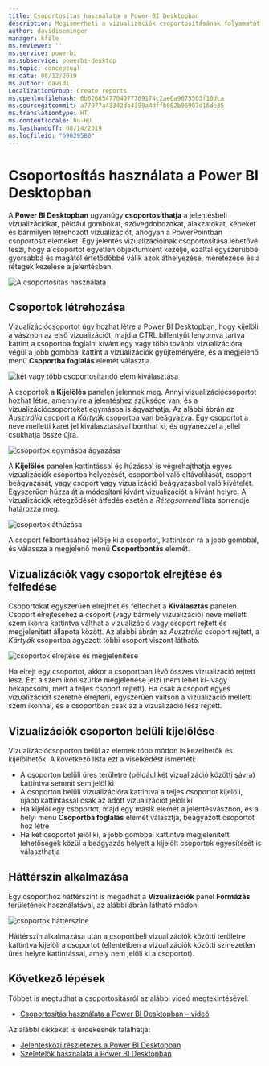 ```yaml
---
title: Csoportosítás használata a Power BI Desktopban
description: Megismerheti a vizualizációk csoportosításának folyamatát a Power BI Desktopban
author: davidiseminger
manager: kfile
ms.reviewer: ''
ms.service: powerbi
ms.subservice: powerbi-desktop
ms.topic: conceptual
ms.date: 08/12/2019
ms.author: davidi
LocalizationGroup: Create reports
ms.openlocfilehash: 6b6266547704077769174c2ae0a9675503f10dca
ms.sourcegitcommit: a77977a43342db4399a4dffb862b96907d16de35
ms.translationtype: HT
ms.contentlocale: hu-HU
ms.lasthandoff: 08/14/2019
ms.locfileid: "69029580"
---
```

# <a name="use-grouping-in-power-bi-desktop"></a>Csoportosítás használata a Power BI Desktopban
A **Power BI Desktopban** ugyanúgy **csoportosíthatja** a jelentésbeli vizualizációkat, például gombokat, szövegdobozokat, alakzatokat, képeket és bármilyen létrehozott vizualizációt, ahogyan a PowerPointban csoportosít elemeket. Egy jelentés vizualizációinak csoportosítása lehetővé teszi, hogy a csoportot egyetlen objektumként kezelje, ezáltal egyszerűbbé, gyorsabbá és magától értetődőbbé válik azok áthelyezése, méretezése és a rétegek kezelése a jelentésben.

![A csoportosítás használata](media/desktop-grouping-visuals/grouping-visuals-01.png)


## <a name="creating-groups"></a>Csoportok létrehozása

Vizualizációcsoportot úgy hozhat létre a Power BI Desktopban, hogy kijelöli a vásznon az első vizualizációt, majd a CTRL billentyűt lenyomva tartva kattint a csoportba foglalni kívánt egy vagy több további vizualizációra, végül a jobb gombbal kattint a vizualizációk gyűjteményére, és a megjelenő menü **Csoportba foglalás** elemét választja.

![két vagy több csoportosítandó elem kiválasztása](media/desktop-grouping-visuals/grouping-visuals-02.png)

A csoportok a **Kijelölés** panelen jelennek meg. Annyi vizualizációcsoportot hozhat létre, amennyire a jelentéshez szüksége van, és a vizualizációcsoportokat egymásba is ágyazhatja. Az alábbi ábrán az *Ausztrália* csoport a *Kártyák* csoportba van beágyazva. Egy csoportot a neve melletti karet jel kiválasztásával bonthat ki, és ugyanezzel a jellel csukhatja össze újra. 

![csoportok egymásba ágyazása](media/desktop-grouping-visuals/grouping-visuals-03.png)

A **Kijelölés** panelen kattintással és húzással is végrehajthatja egyes vizualizációk csoportba helyezését, csoportból való eltávolítását, csoport beágyazását, vagy csoport vagy vizualizáció beágyazásból való kivételét. Egyszerűen húzza át a módosítani kívánt vizualizációt a kívánt helyre. A vizualizációk rétegződését átfedés esetén a *Rétegsorrend* lista sorrendje határozza meg.

![csoportok áthúzása](media/desktop-grouping-visuals/grouping-visuals-04.png)

A csoport felbontásához jelölje ki a csoportot, kattintson rá a jobb gombbal, és válassza a megjelenő menü **Csoportbontás** elemét.

## <a name="hide-and-show-visuals-or-groups"></a>Vizualizációk vagy csoportok elrejtése és felfedése

Csoportokat egyszerűen elrejthet és felfedhet a **Kiválasztás** panelen. Csoport elrejtéséhez a csoport (vagy bármely vizualizáció) neve melletti szem ikonra kattintva válthat a vizualizáció vagy csoport rejtett és megjelenített állapota között. Az alábbi ábrán az *Ausztrália* csoport rejtett, a *Kártyák* csoportba ágyazott többi csoport viszont látható.


![csoportok elrejtése és megjelenítése](media/desktop-grouping-visuals/grouping-visuals-05.png)

Ha elrejt egy csoportot, akkor a csoportban lévő összes vizualizáció rejtett lesz. Ezt a szem ikon szürke megjelenése jelzi (nem lehet ki- vagy bekapcsolni, mert a teljes csoport rejtett). Ha csak a csoport egyes vizualizációit szeretné elrejteni, egyszerűen váltson a vizualizáció melletti szem ikonnal, és a csoportban csak az a vizualizáció lesz rejtett.

## <a name="selecting-visuals-within-a-group"></a>Vizualizációk csoporton belüli kijelölése

Vizualizációcsoporton belül az elemek több módon is kezelhetők és kijelölhetők. A következő lista ezt a viselkedést ismerteti:

* A csoporton belüli üres területre (például két vizualizáció közötti sávra) kattintva semmit sem jelöl ki
* A csoporton belüli vizualizációra kattintva a teljes csoportot kijelöli, újabb kattintással csak az adott vizualizációt jelöli ki
* Ha kijelöl egy csoportot, majd egy másik elemet a jelentésvásznon, és a helyi menü **Csoportba foglalás** elemét választja, beágyazott csoportot hoz létre
* Ha két csoportot jelöl ki, a jobb gombbal kattintva megjelenített lehetőségek közül a beágyazás helyett a kijelölt csoportok egyesítését is választhatja

## <a name="apply-background-color"></a>Háttérszín alkalmazása

Egy csoporthoz háttérszínt is megadhat a **Vizualizációk** panel **Formázás** területének használatával, az alábbi ábrán látható módon. 

![csoportok háttérszíne](media/desktop-grouping-visuals/grouping-visuals-06.png)

Háttérszín alkalmazása után a csoportbeli vizualizációk közötti területre kattintva kijelöli a csoportot (ellentétben a vizualizációk közötti színezetlen üres helyre kattintással, amely nem jelöli ki a csoportot). 


## <a name="next-steps"></a>Következő lépések
Többet is megtudhat a csoportosításról az alábbi videó megtekintésével:

* [Csoportosítás használata a Power BI Desktopban – videó](https://youtu.be/sf4n7VXoQHY?t=10)

Az alábbi cikkeket is érdekesnek találhatja:

* [Jelentésközi részletezés a Power BI Desktopban](desktop-cross-report-drill-through.md)
* [Szeletelők használata a Power BI Desktopban](visuals/power-bi-visualization-slicers.md)

